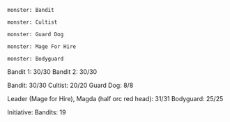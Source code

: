 ```statblock
monster: Bandit
```

```statblock
monster: Cultist
```

```statblock
monster: Guard Dog
```

```statblock
monster: Mage For Hire
```


```statblock
monster: Bodyguard
```

Bandit 1: 30/30
Bandit 2: 30/30

Bandit: 30/30
Cultist: 20/20
Guard Dog: 8/8

Leader (Mage for Hire), Magda (half orc red head): 31/31
Bodyguard: 25/25

Initiative:
Bandits: 19
